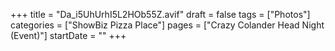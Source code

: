 +++
title = "Da_i5UhUrhI5L2HOb55Z.avif"
draft = false
tags = ["Photos"]
categories = ["ShowBiz Pizza Place"]
pages = ["Crazy Colander Head Night (Event)"]
startDate = ""
+++
